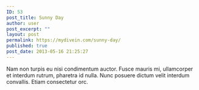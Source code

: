 ```yaml
---
ID: 53
post_title: Sunny Day
author: user
post_excerpt: ""
layout: post
permalink: https://mydivein.com/sunny-day/
published: true
post_date: 2013-05-16 21:25:27
---
```

Nam non turpis eu nisi condimentum auctor. Fusce mauris mi, ullamcorper et interdum rutrum, pharetra id nulla. Nunc posuere dictum velit interdum convallis. Etiam consectetur orc.